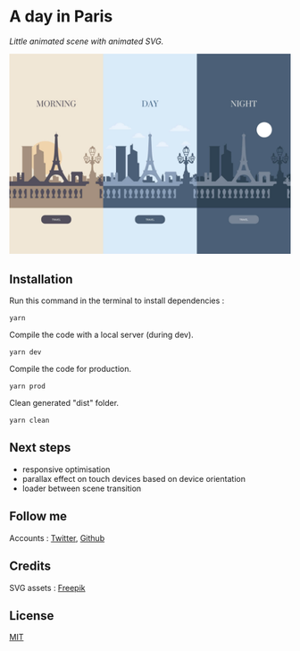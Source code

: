 # A day in Paris

*Little animated scene with animated SVG.*

![ALP Boilerplate for Three.js](screenshot.jpg)

## Installation
Run this command in the terminal to install dependencies :
```
yarn
```
Compile the code with a local server (during dev).
```
yarn dev
```
Compile the code for production.
```
yarn prod
```
Clean generated "dist" folder.
```
yarn clean
```

## Next steps
* responsive optimisation
* parallax effect on touch devices based on device orientation
* loader between scene transition

## Follow me

Accounts : [Twitter](https://twitter.com/anthonylpdev), [Github](https://github.com/anthonylpdev)

## Credits
SVG assets : [Freepik](https://fr.freepik.com/)

## License
[MIT](LICENSE)
